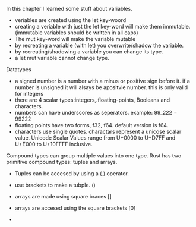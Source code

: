 In this chapter I learned some stuff about variables.

- veriables are created using the let key-woord
- creating a veriable with just the let key-word will make them immutable. (immutable variables should be written in all caps)
- The mut key-word will make the variable mutable
- by recreating a variable (with let) you overwrite/shadow the variable.
- by recreating/shadowing a variable you can change its type.
- a let mut variable cannot change type.

Datatypes
- a signed number is a number with a minus or positive sign before it. if a number is unsigned it will alsays be apositvie number. this is only valid for integers
- there are 4 scalar types:integers,.floating-points, Booleans and characters.
- numbers can have underscores as seperators. example: 99_222 = 99222
- floating points have two forms, f32, f64. default version is f64.
- characters use single quotes. charactars represent a unicose scalar value. Unicode Scalar Values range from U+0000 to U+D7FF and U+E000 to U+10FFFF inclusive.

Compound types can group multiple values into one type. Rust has two primitive compound types: tuples and arrays.

- Tuples can be accesed by using a (.) operator. 
- use brackets to make a tubple. ()

- arrays are made using square braces []
- arrays are accesed using the square brackets [0]
- 
